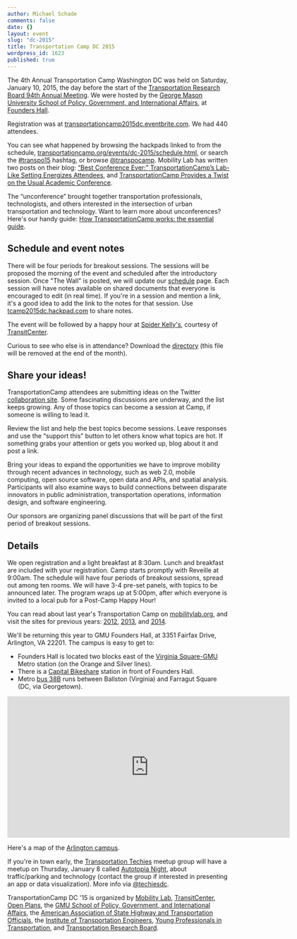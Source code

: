 ```yaml
---
author: Michael Schade
comments: false
date: {}
layout: event
slug: "dc-2015"
title: Transportation Camp DC 2015
wordpress_id: 1623
published: true
---
```

The 4th Annual Transportation Camp Washington DC was held on Saturday, January 10, 2015, the day before the start of the [Transportation Research Board 94th Annual Meeting](http://www.trb.org/AnnualMeeting2015/AnnualMeeting2015.aspx). We were hosted by the [George Mason University School of Policy, Government, and International Affairs](http://spgia.gmu.edu/), at [Founders Hall](http://arlington.gmu.edu/).

Registration was at [transportationcamp2015dc.eventbrite.com](https://transportationcamp2015dc.eventbrite.com). We had 440 attendees.

You can see what happened by browsing the hackpads linked to from the schedule, [transportationcamp.org/events/dc-2015/schedule.html](http://transportationcamp.org/events/dc-2015/schedule.html), or search the [#transpo15](https://twitter.com/search?q=%23transpo15) hashtag, or browse [@transpocamp](https://twitter.com/transpocamp). Mobility Lab has written two posts on their blog: [“Best Conference Ever:” TransportationCamp’s Lab-Like Setting Energizes Attendees](http://mobilitylab.org/2015/01/14/best-conference-ever-transportationcamps-lab-like-setting-energizes-attendees/), and [TransportationCamp Provides a Twist on the Usual Academic Conference](http://mobilitylab.org/2015/01/13/transportationcamp-provides-a-twist-on-the-usual-academic-conference/).

The “unconference” brought together transportation professionals, technologists, and others interested in the intersection of urban transportation and technology. Want to learn more about unconferences? Here's our handy guide: [How TransportationCamp works: the essential guide](http://transportationcamp.org/2011/02/how-transportationcamp-works-the-essential-guide/).

## Schedule and event notes
There will be four periods for breakout sessions. The sessions will be proposed the morning of the event and scheduled after the introductory session. Once "The Wall" is posted, we will update our [schedule](http://transportationcamp.org/events/dc-2015/schedule.html) page. Each session will have notes available on shared documents that everyone is encouraged to edit (in real time). If you're in a session and mention a link, it's a good idea to add the link to the notes for that session. Use [tcamp2015dc.hackpad.com](https://tcamp2015dc.hackpad.com/) to share notes.

The event will be followed by a happy hour at [Spider Kelly's](http://spiderkellys.com/), courtesy of [TransitCenter](http://transitcenter.org/).

Curious to see who else is in attendance? Download the [directory](https://www.dropbox.com/s/hvekcmad296y3k0/tcampattendeesv1.pdf?dl=0) (this file will be removed at the end of the month).

## Share your ideas!
TransportationCamp attendees are submitting ideas on the Twitter [collaboration site](http://ideas.transportationcamp.org). Some fascinating discussions are underway, and the list keeps growing. Any of those topics can become a session at Camp, if someone is willing to lead it.

Review the list and help the best topics become sessions. Leave responses and use the “support this” button to let others know what topics are hot. If something grabs your attention or gets you worked up, blog about it and post a link.

Bring your ideas to expand the opportunities we have to improve mobility through recent advances in technology, such as web 2.0, mobile computing, open source software, open data and APIs, and spatial analysis. Participants will also examine ways to build connections between disparate innovators in public administration, transportation operations, information design, and software engineering.

Our sponsors are organizing panel discussions that will be part of the first period of breakout sessions.

## Details
We open registration and a light breakfast at 8:30am. Lunch and breakfast are included with your registration. Camp starts promptly with Reveille at 9:00am. The schedule will have four periods of breakout sessions, spread out among ten rooms. We will have 3-4 pre-set panels, with topics to be announced later. The program wraps up at 5:00pm, after which everyone is invited to a local pub for a Post-Camp Happy Hour!

You can read about last year's Transportation Camp on [mobilitylab.org](http://mobilitylab.org/tag/transportationcamp/), and visit the sites for previous years: [2012](http://transportationcamp.org/events/dc/), [2013](http://transportationcamp.org/events/dc-2013/), and [2014](http://transportationcamp.org/events/dc-2014/). 

We'll be returning this year to GMU Founders Hall, at 3351 Fairfax Drive, Arlington, VA 22201. The campus is easy to get to:

  * Founders Hall is located two blocks east of the [Virginia Square-GMU](http://www.wmata.com/rail/station_detail.cfm?station_id=98) Metro station (on the Orange and Silver lines).
  * There is a [Capital Bikeshare](http://www.capitalbikeshare.com/) station in front of Founders Hall.
  * Metro [bus 38B](http://www.wmata.com/bus/timetables/view.cfm?line=12) runs between Ballston (Virginia) and Farragut Square (DC, via Georgetown).

<iframe align=center src="https://www.google.com/maps/embed?pb=!1m18!1m12!1m3!1d1552.8558231973786!2d-77.10089523808!3d38.88483864213981!2m3!1f0!2f0!3f0!3m2!1i1024!2i768!4f13.1!3m3!1m2!1s0x89b7b6828ba038d9%3A0xdc8b8bb98b169604!2sGeorge+Mason+University-Arlington+Campus!5e0!3m2!1sen!2sus!4v1412725299805" width="640" height="320" frameborder="0" style="border:0"></iframe>

Here's a map of the [Arlington campus](http://info.gmu.edu/Maps/ArlingtonMap14.pdf). 

If you're in town early, the [Transportation Techies](http://www.meetup.com/Transportation-Techies/) meetup group will have a meetup on Thursday, January 8 called [Autotopia Night](http://www.meetup.com/Transportation-Techies/events/213357602/), about traffic/parking and technology (contact the group if interested in presenting an app or data visualization). More info via [@techiesdc](https://twitter.com/techiesdc).

TransportationCamp DC '15 is organized by [Mobility Lab](http://mobilitylab.org/), [TransitCenter](http://transitcenter.org/), [Open Plans](http://openplans.org/), the [GMU School of Policy, Government, and International Affairs](http://spgia.gmu.edu/), the [American Association of State Highway and Transportation Officials](http://www.transportation.org/), the [Institute of Transportation Engineers](http://www.ite.org/), [Young Professionals in Transportation](http://yptransportation.org/), and [Transportation Research Board](http://www.trb.org/).
